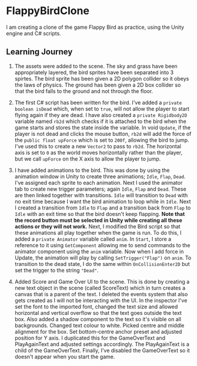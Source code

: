 # FlappyBirdClone

I am creating a clone of the game Flappy Bird as practice, using the Unity engine and C# scripts.

## Learning Journey

1. The assets were added to the scene. The sky and grass have been appropriately layered, the bird sprites have been separated into 3 spirtes. The bird sprite has been given a 2D polygon collider so it obeys the laws of physics. The ground has been given a 2D box collider so that the bird falls to the ground and not through the floor.

2. The first C# script has been written for the bird. I've added a `private boolean isDead` which, when set to `true`, will not allow the player to start flying again if they are dead. I have also created a `private Rigidbody2D` variable named `rb2d` which checks if it is attached to the bird when the game starts and stores the state inside the variable. 
In void `Update`, if the player is not dead and clicks the mouse button, `rb2d` will add the force of the `public float upForce` which is set to `200f`, allowing the bird to jump. I've used this to create a new `Vector2` to pass to `rb2d`. The horizontal axis is set to `0` as the world moves horizontally rather than the player, but we call `upForce` on the X axis to allow the player to jump.

3. I have added animations to the bird. This was done by using the animation window in Unity to create three animations; `Idle`, `Flap`, `Dead`. I've assigned each sprite to each animation. Next I used the animator tab to create new trigger parameters; again `Idle`, `Flap` and `Dead`. These are then linked together with transitions. `Idle` will transition to `Dead` with no exit time because I want the bird animation to loop while in `Idle`. Next I created a transition from `Idle` to `Flap` and a transition back from `Flap` to `Idle` with an exit time so that the bird doesn't keep flapping.
**Note that the record button must be selected in Unity while creating all these actions or they will not work.**
Next, I modified the Bird script so that these animations all play together when the game is run. To do this, I added a `private Animator` variable called `anim`. In `Start`, I store a reference to it using `GetComponent` allowing me to send commands to the animator component using the `anim` variable. Now when I add force in Update, the animation will play by calling `SetTrigger("Flap")` on `anim`. To transition to the dead state, I do the same within `OnCollisionEnter2D` but set the trigger to the string `"Dead"`.

4. Added Score and Game Over UI to the scene. This is done by creating a new text object in the scene (called ScoreText) which in turn creates a canvas that is a parent of the text. I deleted the events system that also gets created as I will not be interacting with the UI. In the inspector I've set the font to the imported font, changed the text size and allowed horizontal and vertical overflow so that the text goes outside the text box. Also added a shadow component to the text so it's visible on all backgrounds. Changed text colour to white. Picked centre and middle alignment for the box. Set bottom-centre anchor preset and adjusted position for Y axis. I duplicated this for the GameOverText and PlayAgainText and adjusted settings accordingly. The PlayAgainText is a child of the GameOverText. Finally, I've disabled the GameOverText so it doesn't appear when you start the game.



